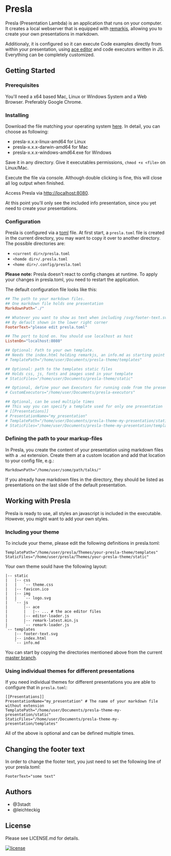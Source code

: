 # Presla

Presla (Presentation Lambda) is an application that runs on your computer. It creates a local webserver that is equipped with [remarkjs](https://remarkjs.com/), allowing you to create your own presentations in markdown.

Additionaly, it is configured so it can execute Code examples directly from within your presentation, using [ace editor](https://ace.c9.io/) and code executors written in JS. Everything can be completely customized.


## Getting Started

### Prerequisites

You'll need a x64 based Mac, Linux or Windows System and a Web Browser. Preferably Google Chrome.

### Installing

Download the file matching your operating system [here](https://git.3stadt.com/3stadt/presla/releases). In detail, you can choose as following:

* presla-x.x.x-linux-amd64 for Linux
* presla-x.x.x-darwin-amd64 for Mac
* presla-x.x.x-windows-amd64.exe for Windows

Save it in any directory. Give it executables permissions, `chmod +x <file>` on Linux/Mac.

Execute the file via console. Although double clicking is fine, this will close all log output when finished.

Access Presla via [http://localhost:8080](http://localhost:8080).

At this point you'll only see the included info presentation, since you yet need to create your presentations. 

### Configuration

Presla is configured via a [toml](https://github.com/toml-lang/toml/blob/master/README.md) file. At first start, a `presla.toml` file is created in the current directory, you may want to copy it over to another directory. The possible directories are:

- `<current dir>/presla.toml`
- `<homde dir>/.presla.toml`
- `<home dir>/.config/presla.toml`

**Please note:** Presla doesn't react to config changes at runtime. To apply your changes in presla.toml, you need to restart the application.

The default configuration file looks like this:

```toml
## The path to your markdown files.
## One markdown file holds one presentation
MarkdownPath="./"

## Whatever you want to show as text when including /svg/footer-text.svg
## By default shown in the lower right corner
FooterText="please edit presla.toml"

## The port to bind on. You should use localhost as host
ListenOn="localhost:8080"

## Optional: Path to your own template.
## Needs the index.html holding remarkjs, an info.md as starting point and footer-text.svg 
# TemplatePath="/home/user/Documents/presla-theme/templates"

## Optional: path to the templates static files
## Holds css, js, fonts and images used in your template
# StaticFiles="/home/user/Documents/presla-theme/static"

## Optional, define your own Executors for running code from the presentation
# CustomExecutors="/home/user/Documents/presla-executors"

## Optional, can be used multiple times
## This way you can specify a template used for only one presentation
# [[Presentations]]
# PresentationName="my_presentation"
# TemplatePath="/home/user/Documents/presla-theme-my-presentation/static"
# StaticFiles="/home/user/Documents/presla-theme-my-presentation/templates"
```

### Defining the path to your markup-files

In Presla, you create the content of your presentation using markdown files with a `.md` extension. Create them at a custom location and add that location to your config file, e.g.:


```
MarkdownPath="/home/user/some/path/talks/"
```

If you already have markdown files in the directory, they should be listed as presentations on the last slide of the default presentation.

## Working with Presla

Presla is ready to use, all styles an javascript is included in the executable. However, you might want to add your own styles.

### Including your theme

To include your theme, please edit the following definitions in presla.toml:

```
TemplatePath="/home/user/presla/Themes/your-presla-theme/templates"
StaticFiles="/home/user/presla/Themes/your-presla-theme/static"
```

Your own theme sould have the following layout:

```
|-- static
|   |-- css
|   |   `-- theme.css
|   |-- favicon.ico
|   |-- img
|   |   `-- logo.svg
|   `-- js
|       |-- ace
|       |   |-- ... # the ace editor files
|       |-- editor-loader.js
|       |-- remark-latest.min.js
|       `-- remark-loader.js
`-- templates
    |-- footer-text.svg
    |-- index.html
    `-- info.md

```

You can start by copying the directories mentioned above from the current [master branch](https://git.3stadt.com/3stadt/presla).

### Using individual themes for different presentations

If you need individual themes for different presentations you are able to configure that in `presla.toml`:

```
[[Presentations]]
PresentationName="my_presentation" # The name of your markdown file without extension
TemplatePath="/home/user/Documents/presla-theme-my-presentation/static"
StaticFiles="/home/user/Documents/presla-theme-my-presentation/templates"
```

All of the above is optional and can be defined multiple times.

## Changing the footer text

In order to change the footer text, you just need to set the following line of your presla.toml:

```
FooterText="some text"
```

## Authors

* @3stadt
* @leichteckig

## License

Please see LICENSE.md for details.

[![license](https://i.creativecommons.org/l/by-sa/4.0/80x15.png)](http://creativecommons.org/licenses/by-sa/4.0/)